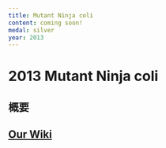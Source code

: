 ```yaml
---
title: Mutant Ninja coli
content: coming soon!
medal: silver
year: 2013
---
```

# 2013 Mutant Ninja coli

## 概要

## [Our Wiki](https://2013.igem.org/Team:Tokyo_Tech)
